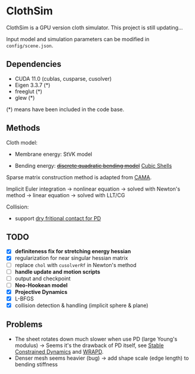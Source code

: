 # ClothSim

ClothSim is a GPU version cloth simulator. This project is still updating...

Input model and simulation parameters can be modified in `config/scene.json`.

## Dependencies

- CUDA 11.0 (cublas, cusparse, cusolver)
- Eigen 3.3.7 (\*)
- freeglut (\*)
- glew (\*)

(\*) means have been included in the code base.

## Methods

Cloth model:

- Membrane energy: StVK model

- Bending energy: ~~[discrete quadratic bending model](http://www.cs.columbia.edu/cg/quadratic/)~~ [Cubic Shells](http://www.cs.columbia.edu/cg/pdfs/140-cubicShells-a4.pdf)

Sparse matrix construction method is adapted from [CAMA](http://gamma.cs.unc.edu/CAMA/).

Implicit Euler integration -> nonlinear equation -> solved with Newton's method -> linear equation -> solved with LLT/CG

Collision:

* support [dry fritional contact for PD](https://hal.inria.fr/hal-02563307v2/document)

## TODO

* [x] **definiteness fix for stretching energy hessian**
* [x] regularization for near singular hessian matrix
* [ ] replace `chol` with `cusolverRf` in Newton's method
* [ ] **handle update and motion scripts**
* [ ] output and checkpoint
* [ ] **Neo-Hookean model**
* [x] **Projective Dynamics**
* [x] L-BFGS
* [x] collision detection & handling (implicit sphere & plane)

## Problems

* The sheet rotates down much slower when use PD (large Young's modulus) -> Seems it's the drawback of PD itself, see [Stable Constrained Dynamics](https://hal.inria.fr/hal-01157835v2/document) and [WRAPD](https://www-users.cs.umn.edu/~brow2327/wrapd/).
* Denser mesh seems heavier (bug) -> add shape scale (edge length) to bending stiffness

